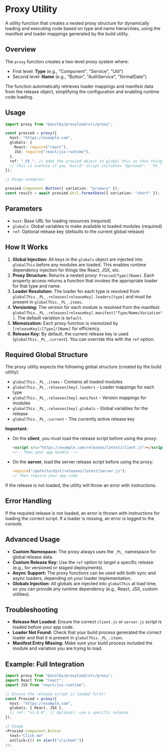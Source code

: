 # Proxy Utility

A utility function that creates a nested proxy structure for dynamically loading and executing code based on type and name hierarchies, using the manifest and loader mappings generated by the build utility.

## Overview

The `proxy` function creates a two-level proxy system where:

- First level: **Type** (e.g., "Component", "Service", "Util")
- Second level: **Name** (e.g., "Button", "AuthService", "formatDate")

The function automatically retrieves loader mappings and manifest data from the release object, simplifying the configuration and enabling runtime code loading.

## Usage

```typescript
import proxy from "@acolby/proxyload/src/proxy";

const proxied = proxy({
  host: "https://example.com",
  globals: {
    React: require("react"),
    JSX: require("react/jsx-runtime"),
  },
  ref: "_PX_", // adds the proxied object to global this so that things items can reference other items
  // this is usefule if you "build" script includles "@proxed": '_PX_'
});

// Usage examples:

proxied.Component.Button({ variation: "primary" });
const result = await proxied.Util.formatDate({ variation: "short" });
```

## Parameters

- `host`: Base URL for loading resources (required)
- `globals`: Global variables to make available to loaded modules (required)
- `ref`: Optional release key (defaults to the current global release)

## How It Works

1. **Global Injection:** All keys in the `globals` object are injected into `globalThis` before any modules are loaded. This enables runtime dependency injection for things like React, JSX, etc.
2. **Proxy Structure:** Returns a nested proxy: `Proxied[Type][Name]`. Each property access returns a function that invokes the appropriate loader for that type and name.
3. **Loader Resolution:** The loader for each type is resolved from `globalThis._PL_.releases[releaseKey].loaders[type]` and must be present in `globalThis._PL_.items`.
4. **Versioning:** The version for each module is resolved from the manifest: `globalThis._PL_.releases[releaseKey].manifest["Type/Name/Variation"]`. The default variation is `default`.
5. **Memoization:** Each proxy function is memoized by `[releaseKey]/[Type]/[Name]` for efficiency.
6. **Release Key:** By default, the current release key is used (`globalThis._PL_.current`). You can override this with the `ref` option.

## Required Global Structure

The proxy utility expects the following global structure (created by the build utility):

- `globalThis._PL_.items` - Contains all loaded modules
- `globalThis._PL_.releases[key].loaders` - Loader mappings for each type
- `globalThis._PL_.releases[key].manifest` - Version mappings for modules
- `globalThis._PL_.releases[key].globals` - Global variables for the release
- `globalThis._PL_.current` - The currently active release key

**Important:**

- On the **client**, you must load the release script before using the proxy:
  ```html
  <script src="https://example.com/releases/latest/client.js"></script>
  <!-- Then your app bundle -->
  ```
- On the **server**, load the server release script before using the proxy:
  ```js
  require("/path/to/dist/releases/latest/server.js");
  // Then require your app code
  ```

If the release is not loaded, the utility will throw an error with instructions.

## Error Handling

If the required release is not loaded, an error is thrown with instructions for loading the correct script. If a loader is missing, an error is logged to the console.

## Advanced Usage

- **Custom Namespace:** The proxy always uses the `_PL_` namespace for global release data.
- **Custom Release Key:** Use the `ref` option to target a specific release (e.g., for versioned or staged deployments).
- **Async Support:** The proxy functions can be used with both sync and async loaders, depending on your loader implementation.
- **Globals Injection:** All globals are injected into `globalThis` at load time, so you can provide any runtime dependency (e.g., React, JSX, custom utilities).

## Troubleshooting

- **Release Not Loaded:** Ensure the correct `client.js` or `server.js` script is loaded before your app code.
- **Loader Not Found:** Check that your build process generated the correct loader and that it is present in `globalThis._PL_.items`.
- **Manifest Entry Missing:** Make sure your build process included the module and variation you are trying to load.

## Example: Full Integration

```typescript
import proxy from "@acolby/proxyload/src/proxy";
import React from "react";
import JSX from "react/jsx-runtime";

// Ensure the release script is loaded first!
const Proxied = proxy({
  host: "https://example.com",
  globals: { React, JSX },
  // ref: "v1.0.0", // Optional: use a specific release
});

// Usage
<Proxied.Component.Button
  text="Click me"
  onClick={() => alert("clicked!")}
/>;
```
